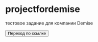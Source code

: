 # projectfordemise
тестовое задание для компании Demise
<form action="https://chudilovartyom.github.io/projectfordemise/fordemise.html" target="_blank">
   <button>Переход по ссылке</button>
